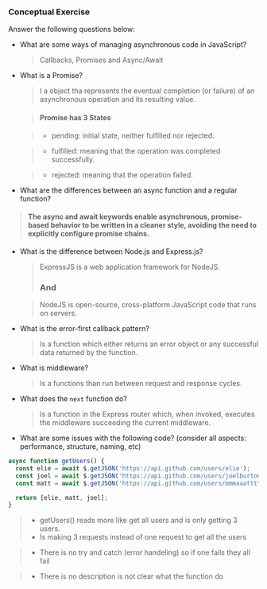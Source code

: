 ### Conceptual Exercise

Answer the following questions below:

- What are some ways of managing asynchronous code in JavaScript?

	> Callbacks, Promises and Async/Await

- What is a Promise?

	> I a object tha represents the eventual completion (or failure) of an asynchronous operation and its resulting value.

	 > #### Promise has 3 States
	 > 

     > - pending: initial state, neither fulfilled nor rejected.

	 >  - fulfilled: meaning that the operation was completed successfully.

     > - rejected: meaning that the operation failed.


- What are the differences between an async function and a regular function?

 >	#### The async and await keywords enable asynchronous, promise-based behavior to be written in a cleaner style, avoiding the need to explicitly configure promise chains.

- What is the difference between Node.js and Express.js?

	>ExpressJS is a web application framework for NodeJS.
	 > ### And

	>NodeJS is open-source, cross-platform JavaScript code that runs on servers.

- What is the error-first callback pattern?

	> Is a function which either returns an error object or any successful data returned by the function.

- What is middleware?

	> Is a functions than run between request and response cycles.

- What does the `next` function do?

	> Is a function in the Express router which, when invoked, executes the middleware succeeding the current middleware.

- What are some issues with the following code? (consider all aspects: performance, structure, naming, etc)

```js
async function getUsers() {
  const elie = await $.getJSON('https://api.github.com/users/elie');
  const joel = await $.getJSON('https://api.github.com/users/joelburton');
  const matt = await $.getJSON('https://api.github.com/users/mmmaaatttttt');

  return [elie, matt, joel];
}
```

   > - getUsers() reads more like get all users and is only getting 3 users.	 
> - Is making 3 requests instead of one request to get all the users  

> - There is no try and catch (error handeling) so if one fails they all fail 

> - There is no description is not clear what the function do 
